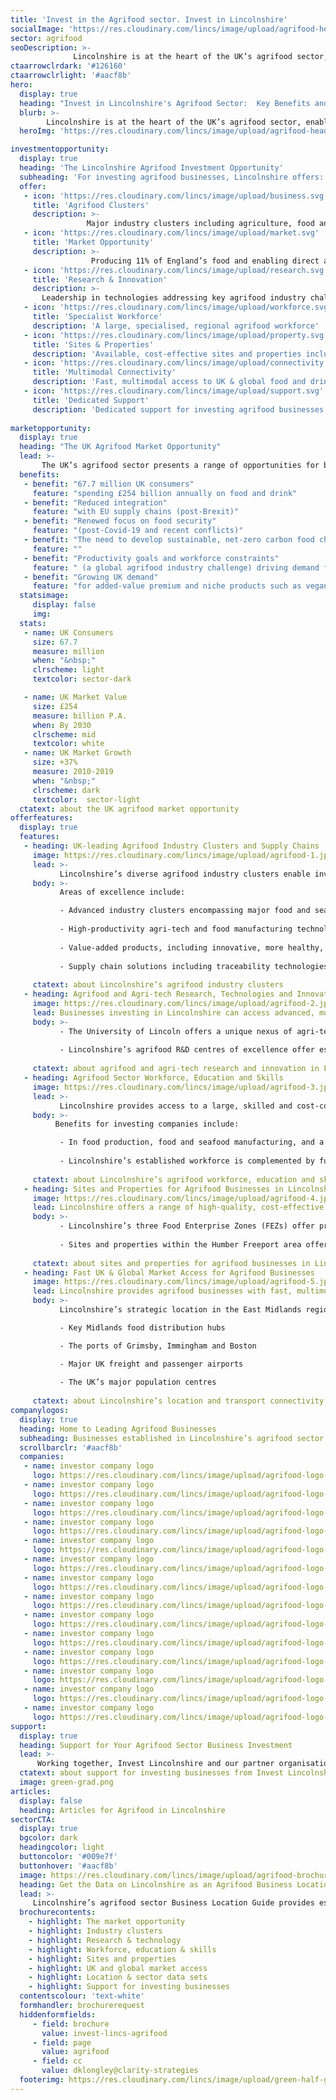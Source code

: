 ```yaml
---
title: 'Invest in the Agrifood sector. Invest in Lincolnshire'
socialImage: 'https://res.cloudinary.com/lincs/image/upload/agrifood-header.png'
sector: agrifood
seoDescription: >-
              Lincolnshire is at the heart of the UK’s agrifood sector, enabling investing companies to join industry-leading clusters right across the food value chain, and to access the expertise and technologies required to transform business performance, productivity and sustainability.
ctaarrowclrdark: '#126160'             
ctaarrowclrlight: '#aacf8b' 
hero:
  display: true
  heading: "Invest in Lincolnshire's Agrifood Sector:  Key Benefits and Opportunities"
  blurb: >-
        Lincolnshire is at the heart of the UK’s agrifood sector, enabling investing companies to join industry-leading clusters right across the food value chain, and to access the expertise and technologies required to transform business performance, productivity and sustainability.
  heroImg: 'https://res.cloudinary.com/lincs/image/upload/agrifood-header.png'

investmentopportunity:
  display: true
  heading: 'The Lincolnshire Agrifood Investment Opportunity'
  subheading: 'For investing agrifood businesses, Lincolnshire offers:'
  offer:
   - icon: 'https://res.cloudinary.com/lincs/image/upload/business.svg'
     title: 'Agrifood Clusters'
     description: >-
                 Major industry clusters including agriculture, food and seafood manufacturing, advanced agricultural and food technologies, and food logistics
   - icon: 'https://res.cloudinary.com/lincs/image/upload/market.svg'
     title: 'Market Opportunity'
     description: >-
                  Producing 11% of England’s food and enabling direct access to the UK’s growing and transforming agrifood market      
   - icon: 'https://res.cloudinary.com/lincs/image/upload/research.svg'
     title: 'Research & Innovation'
     description: >-
       Leadership in technologies addressing key agrifood industry challenges: improving productivity, sustainability and supply chain resilience
   - icon: 'https://res.cloudinary.com/lincs/image/upload/workforce.svg'
     title: 'Specialist Workforce'
     description: 'A large, specialised, regional agrifood workforce'       
   - icon: 'https://res.cloudinary.com/lincs/image/upload/property.svg'
     title: 'Sites & Properties'
     description: 'Available, cost-effective sites and properties including Food Enterprise Zones'
   - icon: 'https://res.cloudinary.com/lincs/image/upload/connectivity.svg'
     title: 'Multimodal Connectivity'
     description: 'Fast, multimodal access to UK & global food and drink markets'
   - icon: 'https://res.cloudinary.com/lincs/image/upload/support.svg'
     title: 'Dedicated Support'
     description: 'Dedicated support for investing agrifood businesses'    
             
marketopportunity:
  display: true
  heading: "The UK Agrifood Market Opportunity"
  lead: >- 
       The UK’s agrifood sector presents a range of opportunities for business investment, growth and reshoring. 
  benefits:
   - benefit: "67.7 million UK consumers"
     feature: "spending £254 billion annually on food and drink"
   - benefit: "Reduced integration"
     feature: "with EU supply chains (post-Brexit)"
   - benefit: "Renewed focus on food security"
     feature: "(post-Covid-19 and recent conflicts)"
   - benefit: "The need to develop sustainable, net-zero carbon food chains"
     feature: ""
   - benefit: "Productivity goals and workforce constraints"
     feature: " (a global agrifood industry challenge) driving demand for new technologies"
   - benefit: "Growing UK demand"
     feature: "for added-value premium and niche products such as vegan, organic, more nutritious and ‘free-from’ foods" 
  statsimage:
     display: false
     img: 
  stats: 
   - name: UK Consumers
     size: 67.7
     measure: million
     when: "&nbsp;"
     clrscheme: light
     textcolor: sector-dark

   - name: UK Market Value
     size: £254
     measure: billion P.A.
     when: By 2030
     clrscheme: mid
     textcolor: white
   - name: UK Market Growth
     size: +37%
     measure: 2010-2019
     when: "&nbsp;"
     clrscheme: dark
     textcolor:  sector-light     
  ctatext: about the UK agrifood market opportunity
offerfeatures:
  display: true
  features:
   - heading: UK-leading Agrifood Industry Clusters and Supply Chains
     image: https://res.cloudinary.com/lincs/image/upload/agrifood-1.jpg
     lead: >-
           Lincolnshire’s diverse agrifood industry clusters enable investing businesses to access a deep pool of expertise and a wide range of experienced potential supply chain partners.
     body: >-
           Areas of excellence include:

           - Advanced industry clusters encompassing major food and seafood producers and manufacturers, leading-edge technology companies, niche product innovators and specialist service providers
 
           - High-productivity agri-tech and food manufacturing technologies, including digitalisation, robotics and automation
           
           - Value-added products, including innovative, more healthy, nutritious and environmentally aware foods
           
           - Supply chain solutions including traceability technologies and more sustainable packaging and logistics
 
     ctatext: about Lincolnshire’s agrifood industry clusters                  
   - heading: Agrifood and Agri-tech Research, Technologies and Innovation
     image: https://res.cloudinary.com/lincs/image/upload/agrifood-2.jpg
     lead: Businesses investing in Lincolnshire can access advanced, multi-disciplinary R&D and innovation across the entire food chain - to improve business productivity, sustainability and resilience, and enable new product development.
     body: >-
           - The University of Lincoln offers a unique nexus of agri-tech, advanced engineering and digital tech competencies, with dedicated research centres applying Industry 4.0 themes and technologies including artificial intelligence (AI), big data analytics, robotics / agri-robotics, sensors, automation and digitalisation to key industry challenges.
 
           - Lincolnshire’s agrifood R&D centres of excellence offer established strengths in core food sector specialisations including safety, microbiology and food processing.
 
     ctatext: about agrifood and agri-tech research and innovation in Lincolnshire 
   - heading: Agrifood Sector Workforce, Education and Skills
     image: https://res.cloudinary.com/lincs/image/upload/agrifood-3.jpg
     lead: >-
           Lincolnshire provides access to a large, skilled and cost-competitive agrifood workforce, enabling easier recruitment, faster project delivery and improved productivity for investing businesses.
     body: >-
          Benefits for investing companies include:

           - In food production, food and seafood manufacturing, and a range of other agrifood and related classifications, Lincolnshire provides investing businesses with access to labour forces that are outstanding in the UK in terms of size, concentration and specialisation.
 
           - Lincolnshire’s established workforce is complemented by further and higher educational institutions focused on meeting the specialised skills and qualifications requirements of the area’s agrifood businesses.
 
     ctatext: about Lincolnshire’s agrifood workforce, education and skills 
   - heading: Sites and Properties for Agrifood Businesses in Lincolnshire 
     image: https://res.cloudinary.com/lincs/image/upload/agrifood-4.jpg
     lead: Lincolnshire offers a range of high-quality, cost-effective sites and properties meeting the specific requirements of businesses in agrifood sectors including food production, food manufacturing, food logistics and food R&D.
     body: >-
           - Lincolnshire’s three Food Enterprise Zones (FEZs) offer premium accommodation, collaborative environments, accelerated planning, investment incentives, and excellent transport and data connectivity for food industry occupants including research organisations, start-ups, manufacturers and distributors.
 
           - Sites and properties within the Humber Freeport area offer direct port access and potential tax incentives for investing businesses.
 
     ctatext: about sites and properties for agrifood businesses in Lincolnshire 
   - heading: Fast UK & Global Market Access for Agrifood Businesses 
     image: https://res.cloudinary.com/lincs/image/upload/agrifood-5.jpg
     lead: Lincolnshire provides agrifood businesses with fast, multimodal access to distribution hubs and consumer markets in the UK and worldwide.
     body: >-
           Lincolnshire’s strategic location in the East Midlands region of England provides businesses with fast access to:

           - Key Midlands food distribution hubs

           - The ports of Grimsby, Immingham and Boston

           - Major UK freight and passenger airports
 
           - The UK’s major population centres
 
     ctatext: about Lincolnshire’s location and transport connectivity
companylogos:
  display: true
  heading: Home to Leading Agrifood Businesses
  subheading: Businesses established in Lincolnshire’s agrifood sector include
  scrollbarclr: '#aacf8b'
  companies:
   - name: investor company logo
     logo: https://res.cloudinary.com/lincs/image/upload/agrifood-logo-1.png?1
   - name: investor company logo
     logo: https://res.cloudinary.com/lincs/image/upload/agrifood-logo-2.png?1
   - name: investor company logo
     logo: https://res.cloudinary.com/lincs/image/upload/agrifood-logo-3.png?1
   - name: investor company logo
     logo: https://res.cloudinary.com/lincs/image/upload/agrifood-logo-5.png?1
   - name: investor company logo
     logo: https://res.cloudinary.com/lincs/image/upload/agrifood-logo-6.png?1
   - name: investor company logo
     logo: https://res.cloudinary.com/lincs/image/upload/agrifood-logo-7.png?1
   - name: investor company logo
     logo: https://res.cloudinary.com/lincs/image/upload/agrifood-logo-8.png?1
   - name: investor company logo
     logo: https://res.cloudinary.com/lincs/image/upload/agrifood-logo-9.png?1
   - name: investor company logo
     logo: https://res.cloudinary.com/lincs/image/upload/agrifood-logo-10.png?1
   - name: investor company logo
     logo: https://res.cloudinary.com/lincs/image/upload/agrifood-logo-12.png?1
   - name: investor company logo
     logo: https://res.cloudinary.com/lincs/image/upload/agrifood-logo-13.png?1
   - name: investor company logo
     logo: https://res.cloudinary.com/lincs/image/upload/agrifood-logo-14.png?1
   - name: investor company logo
     logo: https://res.cloudinary.com/lincs/image/upload/agrifood-logo-15.png?1
   - name: investor company logo
     logo: https://res.cloudinary.com/lincs/image/upload/agrifood-logo-16.png?1                                                                          
support:
  display: true
  heading: Support for Your Agrifood Sector Business Investment
  lead: >-
      Working together, Invest Lincolnshire and our partner organisations, including local authorities, education providers and businesses, provide dedicated support to ensure a ‘soft landing’ for companies locating and investing in Lincolnshire.
  ctatext: about support for investing businesses from Invest Lincolnshire
  image: green-grad.png
articles:
  display: false
  heading: Articles for Agrifood in Lincolnshire
sectorCTA:
  display: true
  bgcolor: dark
  headingcolor: light
  buttoncolor: '#009e7f'
  buttonhover: '#aacf8b'
  image: https://res.cloudinary.com/lincs/image/upload/agrifood-brochure.png
  heading: Get the Data on Lincolnshire as an Agrifood Business Location
  lead: >-
     Lincolnshire’s agrifood sector Business Location Guide provides essential information and data for companies researching and evaluation Lincolnshire as a potential investment location, including:                                       
  brochurecontents:
    - highlight: The market opportunity
    - highlight: Industry clusters
    - highlight: Research & technology
    - highlight: Workforce, education & skills
    - highlight: Sites and properties
    - highlight: UK and global market access
    - highlight: Location & sector data sets
    - highlight: Support for investing businesses
  contentscolour: 'text-white'
  formhandler: brochurerequest
  hiddenformfields:
     - field: brochure
       value: invest-lincs-agrifood
     - field: page
       value: agrifood
     - field: cc
       value: dklongley@clarity-strategies
  footerimg: https://res.cloudinary.com/lincs/image/upload/green-half-grad.png 
---
```



